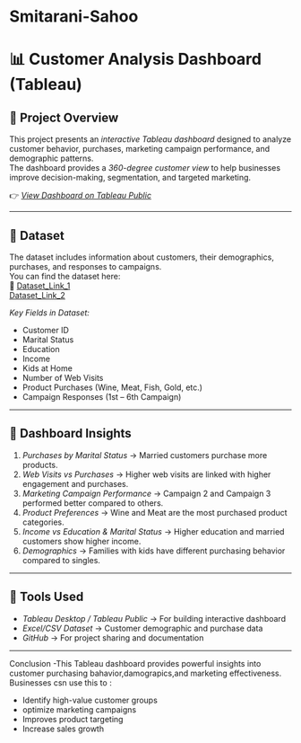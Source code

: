# Smitarani-Sahoo
# 📊 Customer Analysis Dashboard (Tableau)

## 🔹 Project Overview
This project presents an *interactive Tableau dashboard* designed to analyze customer behavior, purchases, marketing campaign performance, and demographic patterns.  
The dashboard provides a *360-degree customer view* to help businesses improve decision-making, segmentation, and targeted marketing.  

👉 *[View Dashboard on Tableau Public](https://public.tableau.com/app/profile/smitarani.sahoo/vizzes)*  

---

## 🔹 Dataset
The dataset includes information about customers, their demographics, purchases, and responses to campaigns.  
You can find the dataset here:  
📂 [Dataset_Link_1](https://www.kaggle.com/datasets/imakash3011/customer-personality-analysis)  
   [Dataset_Link_2](https://github.com/DataScienceRoadMapDSRM/Tableau-Dashboards-info/blob/main/marketing_campaign.csv)

*Key Fields in Dataset:*  
- Customer ID  
- Marital Status  
- Education  
- Income  
- Kids at Home  
- Number of Web Visits  
- Product Purchases (Wine, Meat, Fish, Gold, etc.)  
- Campaign Responses (1st – 6th Campaign)  

---

## 🔹 Dashboard Insights
1. *Purchases by Marital Status* → Married customers purchase more products.  
2. *Web Visits vs Purchases* → Higher web visits are linked with higher engagement and purchases.  
3. *Marketing Campaign Performance* → Campaign 2 and Campaign 3 performed better compared to others.  
4. *Product Preferences* → Wine and Meat are the most purchased product categories.  
5. *Income vs Education & Marital Status* → Higher education and married customers show higher income.  
6. *Demographics* → Families with kids have different purchasing behavior compared to singles.  

---

## 🔹 Tools Used
- *Tableau Desktop / Tableau Public* → For building interactive dashboard  
- *Excel/CSV Dataset* → Customer demographic and purchase data  
- *GitHub* → For project sharing and documentation  

---
Conclusion
-This Tableau dashboard provides powerful insights into customer purchasing bahavior,damograpics,and marketing effectiveness.
Businesses csn use this to :
- Identify high-value customer groups
- optimize marketing campaigns
- Improves product targeting
- Increase sales growth
